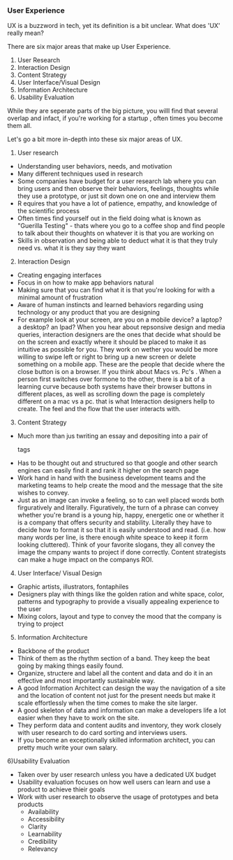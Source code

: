 ### User Experience 

UX is a buzzword in tech, yet its definition is a bit unclear. What does 'UX' really mean? 

There are six major areas that make up User Experience. 				
1. User Research					
2. Interaction Design					
3. Content Strategy					
4. User Interface/Visual Design					
5. Information Architecture					
6. Usability Evaluation					

While they are seperate parts of the big picture, you willl find that several overlap and infact, if you're working for a startup , often times you become them all.					

Let's go a bit more in-depth into these six major areas of UX. 

1. User research
 - Understanding user behaviors, needs, and motivation
 - Many different techniques used in research
 - Some companies have budget for a user research lab where you can bring users and then observe their behaviors, feelings, thoughts while they use a prototype, or just sit down one on one and interview them
 - R equires that you have a lot of patience, empathy, and knowledge of the scientific process
 - Often times find yourself out in the field doing what is known as "Guerilla Testing" - thats where you go to a coffee shop and find people to talk about their thoughts on whatever it is that you are working on
 - Skills in observation and being able to deduct what it is that they truly need vs. what it is they say they want					

2) Interaction Design					
  - Creating engaging interfaces
  - Focus in on how to make app behaviors natural
  - Making sure that you can find what it is that you're looking for with a minimal amount of frustration
  - Aware of human instincts and learned behaviors regarding using technology or any product that you are designing
  - For example look at your screen, are you on a mobile device? a laptop? a desktop? an Ipad? When you hear about repsonsive design and media queries, interaction designers are the ones that decide what should be on the screen and exactly where it should be placed to make it as intuitive as possible for you. They work on wether you would be more willing to swipe left or right to bring up a new screen or delete something on a mobile app. These are the people that decide where the close button is on a browser. If you think about Macs vs. Pc's . When a person first switches over formone to the other, there is a bit of a learning curve because both systems have their browser buttons in different places, as well as scrolling down the page is completely different on a mac vs a pc. that is what Interaction designers hellp to create. The feel and the flow that the user interacts with.					

3) Content Strategy					
- Much more than jus twriting an essay and depositing into a pair of <p> tags				
- Has to be thought out and structured so that google and other search engines can easily find it and rank it higher on the search page
- Work hand in hand with the business development teams and the marketing teams to help create the mood and the message that the site wishes to convey. 
- Just as an image can invoke a feeling, so to can well placed words both firguratively and literally. Figuratively, the turn of a phrase can convey whether you're brand is a young hip, happy, energetic one or whether it is a company that offers security and stability. Literally they have to decide how to format it so that it is easily understood and read. (i.e. how many words per line, is there enough white speace to keep it form looking cluttered). Think of your favorite slogans, they all convey the image the cmpany wants to project if done correctly. Content strategists can make a huge impact on the companys ROI.					

4) User Interface/ Visual Design					
- Graphic artists, illustrators, fontaphiles
- Designers play with things like the golden ration and white space, color, patterns and typography to provide a visually appealing experience to the user
- Mixing colors, layout and type to convey the mood that the company is trying to project				

5) Information Architecture					
- Backbone of the product
- Think of them as the rhythm section of a band. They keep the beat going by making things easily found. 
- Organize, structere and label all the content and data and do it in an effective and most importantly sustainable way.   
- A good Information Architect can design the way the navigation of a site and the location of content not just for the present needs but make it scale effortlessly when the time comes to make the site larger.  
- A good skeleton of data and information can make a developers life a lot easier when they have to work on the site. 
- They perform data and content audits and inventory, they work closely with user research to do card sorting and interviews users. 
- If you become an exceptionally skilled information architect, you can pretty much write your own salary.					

6)Usability Evaluation					
- Taken over by user research unless you have a dedicated UX budget
- Usability evaluation focuses on how well users can learn and use a product to achieve thieir goals
- Work with user research to observe the usage of prototypes and beta products
  - Availability 
  - Accessibility
  - Clarity
  - Learnability
  - Credibility
  - Relevancy

